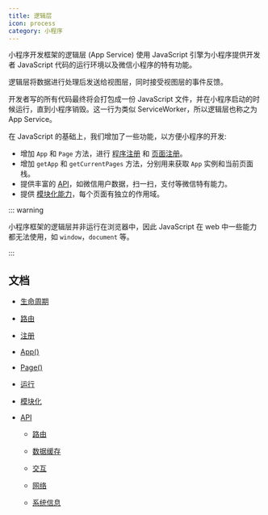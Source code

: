 ```yaml
---
title: 逻辑层
icon: process
category: 小程序
---
```


小程序开发框架的逻辑层 (App Service) 使用 JavaScript 引擎为小程序提供开发者 JavaScript 代码的运行环境以及微信小程序的特有功能。

逻辑层将数据进行处理后发送给视图层，同时接受视图层的事件反馈。

开发者写的所有代码最终将会打包成一份 JavaScript 文件，并在小程序启动的时候运行，直到小程序销毁。这一行为类似 ServiceWorker，所以逻辑层也称之为 App Service。

<!-- more -->

在 JavaScript 的基础上，我们增加了一些功能，以方便小程序的开发:

- 增加 `App` 和 `Page` 方法，进行 [程序注册](app.md) 和 [页面注册](page.md)。
- 增加 `getApp` 和 `getCurrentPages` 方法，分别用来获取 `App` 实例和当前页面栈。
- 提供丰富的 [API](api/README.md)，如微信用户数据，扫一扫，支付等微信特有能力。
- 提供 [模块化能力](module.md)，每个页面有独立的作用域。

::: warning

小程序框架的逻辑层并非运行在浏览器中，因此 JavaScript 在 web 中一些能力都无法使用，如 `window`，`document` 等。

:::

## 文档

- [生命周期](lifetime.md)

- [路由](route.md)

- [注册](register.md)

- [App()](app.md)

- [Page()](page.md)

- [运行](run.md)

- [模块化](module.md)

- [API](api/README.md)

  - [路由](api/route.md)

  - [数据缓存](api/storage.md)

  - [交互](api/interact.md)

  - [网络](api/network.md)

  - [系统信息](api/system.md)
